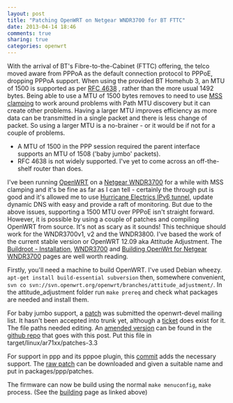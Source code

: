 ```yaml
---
layout: post
title: "Patching OpenWRT on Netgear WNDR3700 for BT FTTC"
date: 2013-04-14 18:46
comments: true
sharing: true
categories: openwrt
---
```

With the arrival of BT's Fibre-to-the-Cabinet (FTTC) offering, the telco moved aware from PPPoA as the default connection protocol to PPPoE, dropping PPPoA support. When using the provided BT Homehub 3, an MTU of 1500 is supported as per [RFC 4638](https://tools.ietf.org/html/rfc4638)
, rather than the more usual 1492 bytes. Being able to use a MTU of 1500 bytes removes to need to use [MSS clamping](http://lartc.org/howto/lartc.cookbook.mtu-mss.html) to work around problems with Path MTU discovery but it can create other problems. Having a larger MTU improves efficiency  as more data can be transmitted in a single packet and there is less change of packet. So using a larger MTU is a no-brainer - or it would be if not for a couple of problems.
<!-- more -->

* A MTU of 1500 in the PPP session required the parent interface supports an MTU of 1508 ('baby jumbo' packets).
* RFC 4638 is not widely supported. I've yet to come across an off-the-shelf router than does.

I've been running [OpenWRT](https://openwrt.org/) on a [Netgear WNDR3700](http://www.netgear.co.uk/home/products/wirelessrouters/high-performance/WNDR3700.aspx) for a while with MSS clamping and it's be fine as far as I can tell - certainly the through put is good and it's allowed me to use [Hurricane Electrics IPv6 tunnel](http://ipv6.he.net/), update dynamic DNS with easy and provide a raft of monitoring. But due to the above issues, supporting a 1500 MTU over PPPoE isn't straight forward. However, it is possible by using a couple of patches and compiling OpenWRT from source. It's not as scary as it sounds! This technique should work for the WNDR3700v1, v2 and the WNDR3800. I've based the work of the current stable version or OpenWRT 12.09 aka Attitude Adjustment. The [Buildroot - Installation](http://wiki.openwrt.org/doc/howto/buildroot.exigence), [WNDR3700](http://wiki.openwrt.org/toh/netgear/wndr3700) and [Building OpenWrt for Netgear WNDR3700](http://wiki.openwrt.org/doc/howtobuild/build.wndr3700) pages are well worth reading.

Firstly, you'll need a machine to build OpenWRT. I've used Debian wheezy. ```apt-get install build-essential subversion``` then, somewhere convenient, ```svn co svn://svn.openwrt.org/openwrt/branches/attitude_adjustment/```. In the attitude_adjustment folder run ```make prereq``` and check what packages are needed and install them.

For baby jumbo support, a [patch](https://lists.openwrt.org/pipermail/openwrt-devel/2012-June/015782.html) was submitted the openwrt-devel mailing list. It hasn't been accepted into trunk yet, although a [ticket](https://dev.openwrt.org/ticket/11347) does exist for it. The file paths needed editing. An [amended version](https://raw.github.com/mattwillsh/openwrt-wndr3x00-rfc4638/master/655-MIPS-ath79-baby-jumbo-support.patch) can be found in the [github repo](https://github.com/mattwillsh/openwrt-wndr3x00-rfc4638) that goes with this post.  Put this file in target/linux/ar71xx/patches-3.3

For support in ppp and its pppoe plugin, this [commit](http://git.ozlabs.org/?p=ppp.git;a=commit;h=fd1dcdf758418f040da3ed801ab001b5e46854e7) adds the necessary support.  The [raw patch](http://git.ozlabs.org/?p=ppp.git;a=patch;h=fd1dcdf758418f040da3ed801ab001b5e46854e7) can be downloaded and given a suitable name and put in packages/ppp/patches.

The firmware can now be build using the normal ```make menuconfig```, ```make``` process. (See the [building](http://wiki.openwrt.org/doc/howtobuild/build.wndr3700) page  as linked above)


